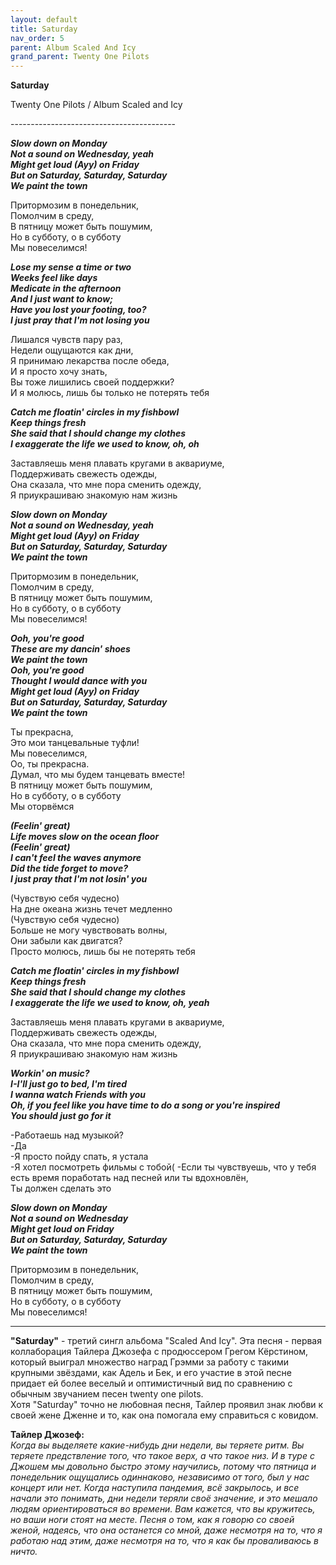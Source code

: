```yaml
---  
layout: default  
title: Saturday  
nav_order: 5  
parent: Album Scaled And Icy  
grand_parent: Twenty One Pilots  
---  
```


**Saturday**
<p>
Twenty One Pilots / Album Scaled and Icy
</p>  
-----------------------------------------   

**_Slow down on Monday  
Not a sound on Wednesday, yeah  
Might get loud (Ayy) on Friday  
But on Saturday, Saturday, Saturday  
We paint the town_**                 

Притормозим в понедельник,  
Помолчим в среду,  
В пятницу может быть пошумим,  
Но в субботу, о в субботу  
Мы повеселимся!  

**_Lose my sense a time or two  
Weeks feel like days  
Medicate in the afternoon  
And I just want to know;  
Have you lost your footing, too?  
I just pray that I'm not losing you_**  

Лишался чувств пару раз,  
Недели ощущаются как дни,  
Я принимаю лекарства после обеда,  
И я просто хочу знать,  
Вы тоже лишились своей поддержки?  
И я молюсь, лишь бы только не потерять тебя  

**_Catch me floatin' circles in my fishbowl  
Keep things fresh  
She said that I should change my clothes  
I exaggerate the life we used to know, oh, oh_**  

Заставляешь меня плавать кругами в аквариуме,  
Поддерживать свежесть одежды,  
Она сказала, что мне пора сменить одежду,  
Я приукрашиваю знакомую нам жизнь  

**_Slow down on Monday  
Not a sound on Wednesday, yeah  
Might get loud (Ayy) on Friday  
But on Saturday, Saturday, Saturday  
We paint the town_**  

Притормозим в понедельник,  
Помолчим в среду,  
В пятницу может быть пошумим,  
Но в субботу, о в субботу  
Мы повеселимся!  

**_Ooh, you're good  
These are my dancin' shoes  
We paint the town  
Ooh, you're good  
Thought I would dance with you  
Might get loud (Ayy) on Friday  
But on Saturday, Saturday, Saturday  
We paint the town_**  

Ты прекрасна,  
Это мои танцевальные туфли!  
Мы повеселимся,  
Оо, ты прекрасна.  
Думал, что мы будем танцевать вместе!  
В пятницу может быть пошумим,  
Но в субботу, о в субботу  
Мы оторвёмся  

**_(Feelin' great)  
Life moves slow on the ocean floor  
(Feelin' great)  
I can't feel the waves anymore  
Did the tide forget to move?  
I just pray that I'm not losin' you_**  

(Чувствую себя чудесно)  
На дне океана жизнь течет медленно  
(Чувствую себя чудесно)  
Больше не могу чувствовать волны,  
Они забыли как двигатся?  
Просто молюсь, лишь бы не потерять тебя  

**_Catch me floatin' circles in my fishbowl  
Keep things fresh  
She said that I should change my clothes  
I exaggerate the life we used to know, oh, yeah_**  

Заставляешь меня плавать кругами в аквариуме,  
Поддерживать свежесть одежды,  
Она сказала, что мне пора сменить одежду,  
Я приукрашиваю знакомую нам жизнь  

**_Workin' on music?  
I-I'll just go to bed, I'm tired  
I wanna watch Friends with you  
Oh, if you feel like you have time to do a song or you're inspired  
You should just go for it_**  

-Работаешь над музыкой?  
-Да  
-Я просто пойду спать, я устала  
-Я хотел посмотреть фильмы с тобой(
-Если ты чувствуешь, что у тебя есть время поработать над песней или ты вдохновлён,  
Ты должен сделать это

**_Slow down on Monday  
Not a sound on Wednesday  
Might get loud on Friday  
But on Saturday, Saturday, Saturday  
We paint the town_**  

Притормозим в понедельник,  
Помолчим в среду,  
В пятницу может быть пошумим,  
Но в субботу, о в субботу  
Мы повеселимся!  
- - -

**"Saturday"** - третий сингл альбома "Scaled And Icy". Эта песня - первая коллаборация Тайлера Джозефа с продюссером Грегом Кёрстином, который выиграл множество наград Грэмми за работу с такими крупными звёздами, как Адель и Бек, и его участие в этой песне придает ей более веселый и оптимистичный вид по сравнению с обычным звучанием песен twenty one pilots.  
Хотя "Saturday" точно не любовная песня, Тайлер проявил знак любви к своей жене Дженне и то, как она помогала ему справиться с ковидом.  

**Тайлер Джозеф:**  
_Когда вы выделяете какие-нибудь дни недели, вы теряете ритм. Вы теряете предствление того, что такое верх, а что такое низ. И в туре с Джошем мы довольно быстро этому научились, потому что пятница и понедельник ощущались одиннаково, независимо от того, был у нас концерт или нет. Когда наступила пандемия, всё закрылось, и все начали это понимать, дни недели теряли своё значение, и это мешало людям ориентироваться во времени. Вам кажется, что вы кружитесь, но ваши ноги стоят на месте. Песня о том, как я говорю со своей женой, надеясь, что она останется со мной, даже несмотря на то, что я работаю над этим, даже несмотря на то, что я как бы проваливаюсь в ничто._
